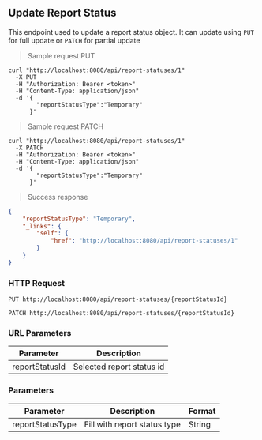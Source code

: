 ## Update Report Status

This endpoint used to update a report status object. It can update using <code>PUT</code> for full update or <code>PATCH</code> for partial update

> Sample request PUT

```shell
curl "http://localhost:8080/api/report-statuses/1"
  -X PUT
  -H "Authorization: Bearer <token>"
  -H "Content-Type: application/json"
  -d '{
        "reportStatusType":"Temporary"
      }'
```

> Sample request PATCH

```shell
curl "http://localhost:8080/api/report-statuses/1"
  -X PATCH
  -H "Authorization: Bearer <token>"
  -H "Content-Type: application/json"
  -d '{
        "reportStatusType":"Temporary"
      }'
```

> Success response

```json
{
    "reportStatusType": "Temporary",
    "_links": {
        "self": {
            "href": "http://localhost:8080/api/report-statuses/1"
        }
    }
}
```

### HTTP Request

`PUT http://localhost:8080/api/report-statuses/{reportStatusId}`

`PATCH http://localhost:8080/api/report-statuses/{reportStatusId}`

### URL Parameters

Parameter | Description
--------- | -----------
reportStatusId | Selected report status id

### Parameters

Parameter | Description | Format 
--------- | ----------- | ------ 
reportStatusType | Fill with report status type | String